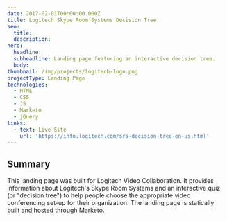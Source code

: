 ```yaml
---
date: 2017-02-01T00:00:00.000Z
title: Logitech Skype Room Systems Decision Tree
seo:
  title:
  description:
hero:
  headline:
  subheadline: Landing page featuring an interactive decision tree.
  body:
thumbnail: /img/projects/logitech-logo.png
projectType: Landing Page
technologies:
  - HTML
  - CSS
  - JS
  - Marketo
  - jQuery
links:
  - text: Live Site
    url: 'https://info.logitech.com/srs-decision-tree-en-us.html'
---
```


## Summary
This landing page was built for Logitech Video Collaboration. It provides information about Logitech's Skype Room Systems and an interactive quiz (or "decision tree") to help people choose the appropriate video conferencing set-up for their organization. The landing page is statically built and hosted through Marketo.
